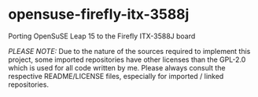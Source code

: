 # opensuse-firefly-itx-3588j
Porting OpenSuSE Leap 15 to the Firefly ITX-3588J board

*PLEASE NOTE:* Due to the nature of the sources required to implement this project, some imported repositories have other licenses than the GPL-2.0 which is used for all code written by me. Please always consult the respective README/LICENSE files, especially for imported / linked repositories.
